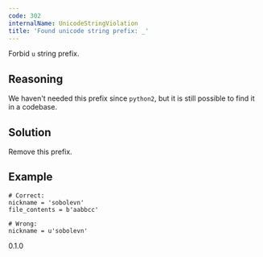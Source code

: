 ```yaml
---
code: 302
internalName: UnicodeStringViolation
title: 'Found unicode string prefix: _'
---
```


Forbid `u` string prefix.

## Reasoning
We haven't needed this prefix since `python2`, but it is still
possible to find it in a codebase.

## Solution
Remove this prefix.

## Example

    # Correct:
    nickname = 'sobolevn'
    file_contents = b'aabbcc'
    
    # Wrong:
    nickname = u'sobolevn'

<div class="versionadded">

0.1.0

</div>